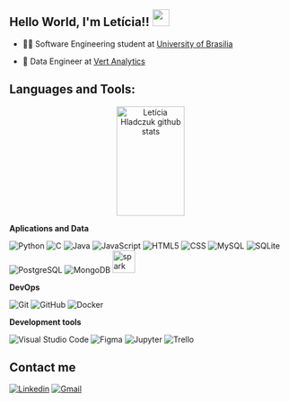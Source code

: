 ## Hello World, I'm Letícia!! <img src=https://github.com/TheDudeThatCode/TheDudeThatCode/blob/master/Assets/Earth.gif width="30">
 
- 👩‍💻 Software Engineering student at [University of Brasilia](http://www.unb.br) 

- 💼 Data Engineer at [Vert Analytics](https://www.vertanalytics.com.br/)

## Languages and Tools:
<div align="center">  
  <img width="49%" height="195px" src="https://github-readme-stats.vercel.app/api?username=HladczukLe&show_icons=true&count_private=true&hide_border=true&title_color=00FF7F&icon_color=00FF7F&text_color=00FF7F&bg_color=1C1C1C" alt="Letícia Hladczuk github stats" />
</div>

**Aplications and Data**

![Python](https://skillicons.dev/icons?i=python)
![C](https://skillicons.dev/icons?i=c)
![Java](https://skillicons.dev/icons?i=java)
![JavaScript](https://skillicons.dev/icons?i=js)
![HTML5](https://skillicons.dev/icons?i=html)
![CSS](https://skillicons.dev/icons?i=css)
![MySQL](https://skillicons.dev/icons?i=mysql)
![SQLite](https://skillicons.dev/icons?i=sqlite)
![PostgreSQL](https://skillicons.dev/icons?i=postgres)
![MongoDB](https://skillicons.dev/icons?i=mongodb)
<img alt="spark" height="40" src="https://www.vectorlogo.zone/logos/apache_spark/apache_spark-icon.svg">

**DevOps**

![Git](https://skillicons.dev/icons?i=git)
![GitHub](https://skillicons.dev/icons?i=github)
![Docker](https://skillicons.dev/icons?i=docker)

**Development tools**

![Visual Studio Code](https://skillicons.dev/icons?i=vscode)
![Figma](https://skillicons.dev/icons?i=figma)
![Jupyter](https://img.shields.io/badge/-Jupyter-333333?style=flat&logo=jupyter-ide&logoColor=2C2255)
![Trello](https://img.shields.io/badge/-Trello-333333?style=flat&logo=trello&logoColor=007ACC)

## Contact me
[![Linkedin](https://skillicons.dev/icons?i=linkedin)](https://www.linkedin.com/in/hladczukle/)
[![Gmail](https://skillicons.dev/icons?i=gmail)](mailto:leticia.cassia.hr@gmail.com)
